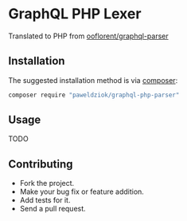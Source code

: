 # GraphQL PHP Lexer

Translated to PHP from [ooflorent/graphql-parser](https://github.com/ooflorent/graphql-parser)

## Installation

The suggested installation method is via [composer](https://getcomposer.org/):

```sh
composer require "paweldziok/graphql-php-parser"
```

## Usage

TODO

## Contributing

* Fork the project.
* Make your bug fix or feature addition.
* Add tests for it.
* Send a pull request.
